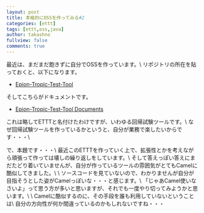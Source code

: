 ```yaml
---
layout: post
title: 本格的にOSSを作ってみる#2
categories: [ettt]
tags: [ettt,oss,java]
author: takashno
fullview: false
comments: true
---
```


最近は、まだまだ飽きずに自分でOSSを作っています。\\
リポジトリの所在を貼っておくと、以下になります。
* [Epion-Tropic-Test-Tool](https://github.com/epion-tropic-test-tool)

そしてこちらがドキュメントです。
* [Epion-Tropic-Test-Tool Documents](http://ettt.t-zomu.com)


これは略してETTTと名付けたわけですが、いわゆる回帰試験ツールです。\\
なぜ回帰試験ツールを作っているかというと、自分が業務で楽したいからです・・・\\

で、本題です・・・\\
最近このETTTを作っていく上で、拡張性とかを考えながら頑張って作っては壊しの繰り返しをしています。\\
そして答えっぽい答えにまだたどり着いていませんが、自分が作っているツールの雰囲気がとてもCamelに酷似してきました。\\
\\
ソースコードを見ていないので、わかりませんが自分が目指そうとした姿がCamelっぽいな・・・と感じます。\\
「じゃあCamel使いなさいよ」って思う方が多いと思いますが、それでも一度やり切ってみようかと思います。\\
\\
Camelに酷似するのに、その手段を誰も利用していないということは\\
自分の方向性が何か間違っているのかもしれないですね・・・

